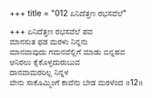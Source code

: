 +++
title = "012 ಏನಿದೆತ್ತಣ ರಭಸವೆಲೆ"

+++
ಏನಿದೆತ್ತಣ ರಭಸವೆಲೆ ಪವ  
ಮಾನಸುತ ಫಡ ಮರಳು ನಿನ್ನನು  
ಮಾನವಾವುದು ಗಮನವೆಲ್ಲಿಗೆ ಮಾಡು ಬಿನ್ನಹವ  
ಆನಿರಲು ಕೈಕೊಳ್ಳದುರುಬುವ  
ದಾನವಾಮರರಿಲ್ಲ ನಿನ್ನಳ  
ವೇನು ಸಾಕೊಮ್ಮಿಂಗೆ ಕಾವೆನು ಬೇಡ ಮರಳೆಂದ     ॥12॥